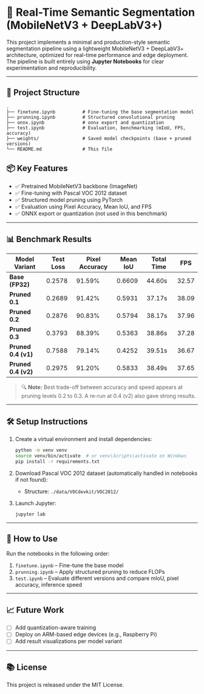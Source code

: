 # 🧠 Real-Time Semantic Segmentation (MobileNetV3 + DeepLabV3+)

This project implements a minimal and production-style semantic segmentation pipeline using a lightweight MobileNetV3 + DeepLabV3+ architecture, optimized for real-time performance and edge deployment. The pipeline is built entirely using **Jupyter Notebooks** for clear experimentation and reproducibility.

---

## 📁 Project Structure

```plaintext
.
├── finetune.ipynb          # Fine-tuning the base segmentation model
├── prunning.ipynb          # Structured convolutional pruning
├── onnx.ipynb              # onnx export and quantization
├── test.ipynb              # Evaluation, benchmarking (mIoU, FPS, accuracy)
├── weights/                # Saved model checkpoints (base + pruned versions)
└── README.md               # This file

```
## 📦 Key Features

- ✅ Pretrained MobileNetV3 backbone (ImageNet)
- ✅ Fine-tuning with Pascal VOC 2012 dataset
- ✅ Structured model pruning using PyTorch
- ✅ Evaluation using Pixel Accuracy, Mean IoU, and FPS
- ✅ ONNX export or quantization (not used in this benchmark)

---

## 📊 Benchmark Results

| Model Variant          | Test Loss | Pixel Accuracy | Mean IoU | Total Time | FPS   |
|------------------------|-----------|----------------|----------|------------|-------|
| **Base (FP32)**        | 0.2578    | 91.59%         | 0.6609   | 44.60s     | 32.57 |
| **Pruned 0.1**         | 0.2689    | 91.42%         | 0.5931   | 37.17s     | 38.09 |
| **Pruned 0.2**         | 0.2876    | 90.83%         | 0.5794   | 38.17s     | 37.96 |
| **Pruned 0.3**         | 0.3793    | 88.39%         | 0.5363   | 38.86s     | 37.28 |
| **Pruned 0.4 (v1)**    | 0.7588    | 79.14%         | 0.4252   | 39.51s     | 36.67 |
| **Pruned 0.4 (v2)**    | 0.2975    | 91.20%         | 0.5833   | 38.49s     | 37.65 |

> 🔍 **Note:** Best trade-off between accuracy and speed appears at pruning levels 0.2 to 0.3. A re-run at 0.4 (v2) also gave strong results.

---

## 🛠️ Setup Instructions

1. Create a virtual environment and install dependencies:
   ```bash
   python -m venv venv
   source venv/bin/activate  # or venv\Scripts\activate on Windows
   pip install -r requirements.txt
   ```

2. Download Pascal VOC 2012 dataset (automatically handled in notebooks if not found):
   - Structure: `./data/VOCdevkit/VOC2012/`

3. Launch Jupyter:
   ```bash
   jupyter lab
   ```

---

## 📌 How to Use

Run the notebooks in the following order:

1. `finetune.ipynb` – Fine-tune the base model
2. `prunning.ipynb` – Apply structured pruning to reduce FLOPs
3. `test.ipynb` – Evaluate different versions and compare mIoU, pixel accuracy, inference speed

---

## 📈 Future Work

- [ ] Add quantization-aware training
- [ ] Deploy on ARM-based edge devices (e.g., Raspberry Pi)
- [ ] Add result visualizations per model variant

---

## 📚 License

This project is released under the MIT License.


